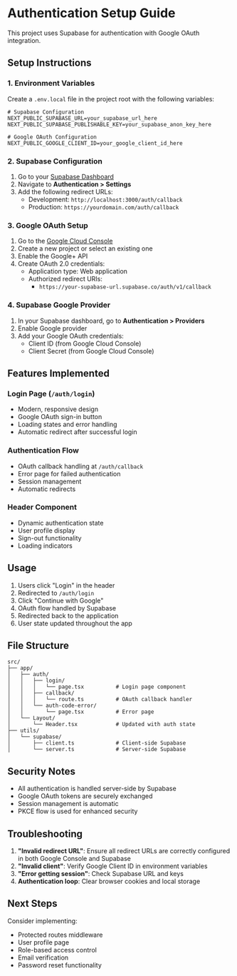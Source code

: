 # Authentication Setup Guide

This project uses Supabase for authentication with Google OAuth integration.

## Setup Instructions

### 1. Environment Variables

Create a `.env.local` file in the project root with the following variables:

```env
# Supabase Configuration
NEXT_PUBLIC_SUPABASE_URL=your_supabase_url_here
NEXT_PUBLIC_SUPABASE_PUBLISHABLE_KEY=your_supabase_anon_key_here

# Google OAuth Configuration
NEXT_PUBLIC_GOOGLE_CLIENT_ID=your_google_client_id_here
```

### 2. Supabase Configuration

1. Go to your [Supabase Dashboard](https://supabase.com/dashboard)
2. Navigate to **Authentication > Settings**
3. Add the following redirect URLs:
   - Development: `http://localhost:3000/auth/callback`
   - Production: `https://yourdomain.com/auth/callback`

### 3. Google OAuth Setup

1. Go to the [Google Cloud Console](https://console.cloud.google.com/)
2. Create a new project or select an existing one
3. Enable the Google+ API
4. Create OAuth 2.0 credentials:
   - Application type: Web application
   - Authorized redirect URIs:
     - `https://your-supabase-url.supabase.co/auth/v1/callback`

### 4. Supabase Google Provider

1. In your Supabase dashboard, go to **Authentication > Providers**
2. Enable Google provider
3. Add your Google OAuth credentials:
   - Client ID (from Google Cloud Console)
   - Client Secret (from Google Cloud Console)

## Features Implemented

### Login Page (`/auth/login`)

- Modern, responsive design
- Google OAuth sign-in button
- Loading states and error handling
- Automatic redirect after successful login

### Authentication Flow

- OAuth callback handling at `/auth/callback`
- Error page for failed authentication
- Session management
- Automatic redirects

### Header Component

- Dynamic authentication state
- User profile display
- Sign-out functionality
- Loading indicators

## Usage

1. Users click "Login" in the header
2. Redirected to `/auth/login`
3. Click "Continue with Google"
4. OAuth flow handled by Supabase
5. Redirected back to the application
6. User state updated throughout the app

## File Structure

```
src/
├── app/
│   ├── auth/
│   │   ├── login/
│   │   │   └── page.tsx          # Login page component
│   │   ├── callback/
│   │   │   └── route.ts          # OAuth callback handler
│   │   └── auth-code-error/
│   │       └── page.tsx          # Error page
│   └── Layout/
│       └── Header.tsx            # Updated with auth state
├── utils/
│   └── supabase/
│       ├── client.ts             # Client-side Supabase
│       └── server.ts             # Server-side Supabase
```

## Security Notes

- All authentication is handled server-side by Supabase
- Google OAuth tokens are securely exchanged
- Session management is automatic
- PKCE flow is used for enhanced security

## Troubleshooting

1. **"Invalid redirect URL"**: Ensure all redirect URLs are correctly configured in both Google Console and Supabase
2. **"Invalid client"**: Verify Google Client ID in environment variables
3. **"Error getting session"**: Check Supabase URL and keys
4. **Authentication loop**: Clear browser cookies and local storage

## Next Steps

Consider implementing:

- Protected routes middleware
- User profile page
- Role-based access control
- Email verification
- Password reset functionality
